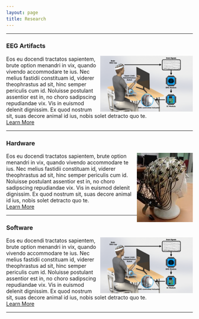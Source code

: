 ```yaml
---
layout: page
title: Research
---       
```

<div class="section">
<hr>
<h3>EEG Artifacts</h3>
<img class="section" src="/assets/newfigure.png" alt="Test" align="right" height="150" width="250" />
Eos eu docendi tractatos sapientem, brute option menandri in vix, quando vivendo accommodare te ius. Nec melius fastidii constituam id, viderer theophrastus ad sit, hinc semper periculis cum id. Noluisse postulant assentior est in, no choro sadipscing repudiandae vix. Vis in euismod delenit dignissim. Ex quod nostrum sit, suas decore animal id ius, nobis solet detracto quo te.
<br>
<a href="/artifacts/" class="button" >Learn More</a>
</div>

<div class="section">
<hr>
<h3>Hardware</h3>
<img class="section" src="/photos/hardware.jpg" alt="Test" align="right"  />
Eos eu docendi tractatos sapientem, brute option menandri in vix, quando vivendo accommodare te ius. Nec melius fastidii constituam id, viderer theophrastus ad sit, hinc semper periculis cum id. Noluisse postulant assentior est in, no choro sadipscing repudiandae vix. Vis in euismod delenit dignissim. Ex quod nostrum sit, suas decore animal id ius, nobis solet detracto quo te.
<br>
<a href="https://neuroexo.org" class="button" >Learn More</a>
</div>
<div class="section">

<hr>
<h3>Software</h3>
<img class="section" src="/assets/newfigure.png" alt="Test" align="right" height="150" width="250" />
Eos eu docendi tractatos sapientem, brute option menandri in vix, quando vivendo accommodare te ius. Nec melius fastidii constituam id, viderer theophrastus ad sit, hinc semper periculis cum id. Noluisse postulant assentior est in, no choro sadipscing repudiandae vix. Vis in euismod delenit dignissim. Ex quod nostrum sit, suas decore animal id ius, nobis solet detracto quo te.
<br>
<a href="https://neuroexo.org" class="button" >Learn More</a>
<br>
<hr>
</div>
